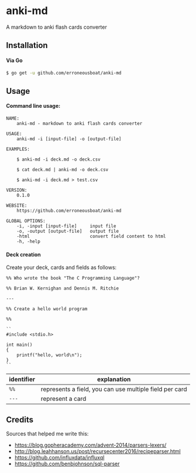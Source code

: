 anki-md 
=======

A markdown to anki flash cards converter

Installation
------------

#### Via Go

```bash
$ go get -u github.com/erroneousboat/anki-md
```

Usage
-----

#### Command line usage:

```
NAME:
    anki-md - markdown to anki flash cards converter

USAGE:
    anki-md -i [input-file] -o [output-file]

EXAMPLES:

    $ anki-md -i deck.md -o deck.csv

    $ cat deck.md | anki-md -o deck.csv

    $ anki-md -i deck.md > test.csv
    
VERSION:
    0.1.0

WEBSITE:
    https://github.com/erroneousboat/anki-md

GLOBAL OPTIONS:
    -i, -input [input-file]     input file
    -o, -output [output-file]   output file
    -html                       convert field content to html
    -h, -help
```

#### Deck creation

Create your deck, cards and fields as follows:

```
%% Who wrote the book "The C Programming Language"?

%% Brian W. Kernighan and Dennis M. Ritchie

---

%% Create a hello world program

%%

``
#include <stdio.h>

int main()
{
    printf("hello, world\n");
}
``

```

| identifier | explanation                                             |
|------------|---------------------------------------------------------|
| `%%`       | represents a field, you can use multiple field per card |
| `---`      | represent a card                                        |

Credits
-------

Sources that helped me write this:

- https://blog.gopheracademy.com/advent-2014/parsers-lexers/
- http://blog.leahhanson.us/post/recursecenter2016/recipeparser.html
- https://github.com/influxdata/influxql
- https://github.com/benbjohnson/sql-parser
